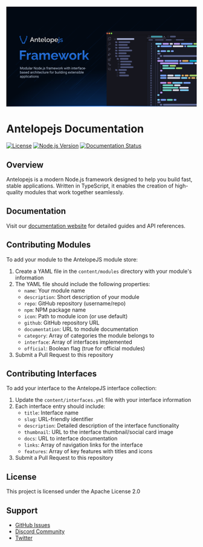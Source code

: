 ![AntelopeJS](.github/social-card.png)

# Antelopejs Documentation

[![License](https://img.shields.io/badge/License-Apache_2.0-blue.svg)](https://opensource.org/licenses/Apache-2.0)
[![Node.js Version](https://img.shields.io/badge/node-%3E%3D18.0.0-brightgreen)](https://nodejs.org/)
[![Documentation Status](https://img.shields.io/badge/docs-latest-brightgreen)](https://antelopejs.com)

## Overview

Antelopejs is a modern Node.js framework designed to help you build fast, stable applications. Written in TypeScript, it enables the creation of high-quality modules that work together seamlessly.

## Documentation

Visit our [documentation website](https://antelopejs.com) for detailed guides and API references.

## Contributing Modules

To add your module to the AntelopeJS module store:

1. Create a YAML file in the `content/modules` directory with your module's information
2. The YAML file should include the following properties:
   - `name`: Your module name
   - `description`: Short description of your module
   - `repo`: GitHub repository (username/repo)
   - `npm`: NPM package name
   - `icon`: Path to module icon (or use default)
   - `github`: GitHub repository URL
   - `documentation`: URL to module documentation
   - `category`: Array of categories the module belongs to
   - `interface`: Array of interfaces implemented
   - `official`: Boolean flag (true for official modules)
3. Submit a Pull Request to this repository

## Contributing Interfaces

To add your interface to the AntelopeJS interface collection:

1. Update the `content/interfaces.yml` file with your interface information
2. Each interface entry should include:
   - `title`: Interface name
   - `slug`: URL-friendly identifier
   - `description`: Detailed description of the interface functionality
   - `thumbnail`: URL to the interface thumbnail/social card image
   - `docs`: URL to interface documentation
   - `links`: Array of navigation links for the interface
   - `features`: Array of key features with titles and icons
3. Submit a Pull Request to this repository

## License

This project is licensed under the Apache License 2.0

## Support

- [GitHub Issues](https://github.com/AntelopeJS/docs/issues)
- [Discord Community](https://discord.gg/antelopejs)
- [Twitter](https://twitter.com/antelopejs)
